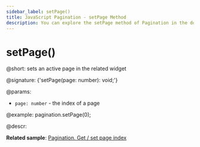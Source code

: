 ```yaml
---
sidebar_label: setPage()
title: JavaScript Pagination - setPage Method 
description: You can explore the setPage method of Pagination in the documentation of the DHTMLX JavaScript UI library. Browse developer guides and API reference, try out code examples and live demos, and download a free 30-day evaluation version of DHTMLX Suite 7.
---
```


# setPage()

@short: sets an active page in the related widget

@signature: {'setPage(page: number): void;'}

@params:
- `page: number` - the index of a page

@example:
pagination.setPage(0);

@descr:

**Related sample**: [Pagination. Get / set page index](https://snippet.dhtmlx.com/qepjgf7h)

[comment]: # (@related: pagination/usage.md#settinggetting-the-active-page)
